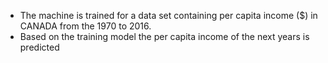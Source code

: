 
- The machine is trained for a data set containing per capita income ($) in CANADA from the 1970 to 2016.
- Based on the training model the per capita income of the next years is predicted
